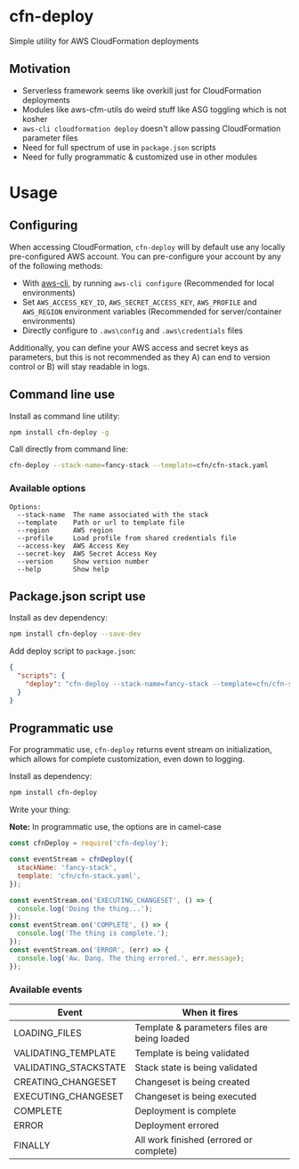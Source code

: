 # cfn-deploy

Simple utility for AWS CloudFormation deployments


## Motivation
- Serverless framework seems like overkill just for CloudFormation deployments
- Modules like aws-cfm-utils do weird stuff like ASG toggling which is not kosher
- `aws-cli cloudformation deploy` doesn't allow passing CloudFormation parameter files
- Need for full spectrum of use in `package.json` scripts
- Need for fully programmatic & customized use in other modules


# Usage

## Configuring

When accessing CloudFormation, `cfn-deploy` will by default use any locally pre-configured AWS
account. You can pre-configure your account by any of the following methods:

- With [aws-cli](https://aws.amazon.com/cli/), by running `aws-cli configure` (Recommended for
local environments)
- Set `AWS_ACCESS_KEY_ID`, `AWS_SECRET_ACCESS_KEY`, `AWS_PROFILE` and `AWS_REGION` environment
variables (Recommended for server/container environments)
- Directly configure to  `.aws\config` and `.aws\credentials` files

Additionally, you can define your AWS access and secret keys as parameters, but this is not
recommended as they A) can end to version control or B) will stay readable in logs.


## Command line use

Install as command line utility:

```bash
npm install cfn-deploy -g
```

Call directly from command line:

```bash
cfn-deploy --stack-name=fancy-stack --template=cfn/cfn-stack.yaml
```

### Available options

```
Options:
  --stack-name  The name associated with the stack
  --template    Path or url to template file
  --region      AWS region
  --profile     Load profile from shared credentials file
  --access-key  AWS Access Key
  --secret-key  AWS Secret Access Key
  --version     Show version number
  --help        Show help
```



## Package.json script use

Install as dev dependency:

```bash
npm install cfn-deploy --save-dev
```

Add deploy script to `package.json`:

```json
{
  "scripts": {
    "deploy": "cfn-deploy --stack-name=fancy-stack --template=cfn/cfn-stack.yaml"
  }
}
```


## Programmatic use

For programmatic use, `cfn-deploy` returns event stream on initialization, which allows for complete
customization, even down to logging.

Install as dependency:

```bash
npm install cfn-deploy
```

Write your thing:

__Note:__ In programmatic use, the options are in camel-case

```javascript
const cfnDeploy = require('cfn-deploy');

const eventStream = cfnDeploy({
  stackName: 'fancy-stack',
  template: 'cfn/cfn-stack.yaml',
});

const eventStream.on('EXECUTING_CHANGESET', () => {
  console.log('Doing the thing...');
});
const eventStream.on('COMPLETE', () => {
  console.log('The thing is complete.');
});
const eventStream.on('ERROR', (err) => {
  console.log('Aw. Dang. The thing errored.', err.message);
});
```

### Available events

| Event                  | When it fires                                |
| ---------------------- | -------------------------------------------- |
| LOADING_FILES          | Template & parameters files are being loaded |
| VALIDATING_TEMPLATE    | Template is being validated                  |
| VALIDATING_STACKSTATE  | Stack state is being validated               |
| CREATING_CHANGESET     | Changeset is being created                   |
| EXECUTING_CHANGESET    | Changeset is being executed                  |
| COMPLETE               | Deployment is complete                       |
| ERROR                  | Deployment errored                           |
| FINALLY                | All work finished (errored or complete)      |

